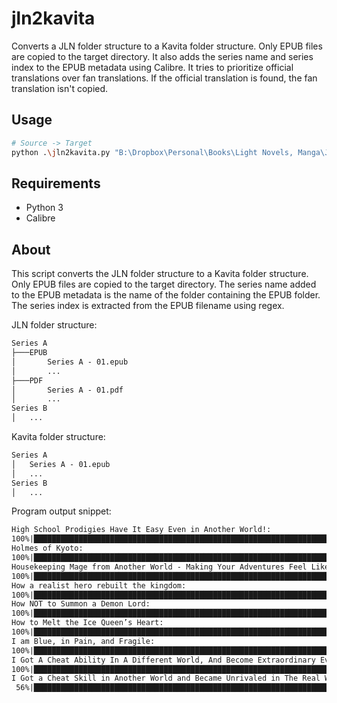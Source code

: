 # jln2kavita

Converts a JLN folder structure to a Kavita folder structure. Only EPUB files are copied to the target directory. It also adds the series name and
series index to the EPUB metadata using Calibre. It tries to prioritize official translations over fan translations. If the official translation is found, the fan translation isn't copied.

## Usage

```bash
# Source -> Target
python .\jln2kavita.py "B:\Dropbox\Personal\Books\Light Novels, Manga\Just Light Novels" "B:\Media Server\Light Novels"
```

## Requirements

- Python 3
- Calibre

## About

This script converts the JLN folder structure to a Kavita folder structure. Only EPUB files are copied to the target directory. The series name added to the EPUB metadata
is the name of the folder containing the EPUB folder. The series index is extracted from the EPUB filename using regex.

JLN folder structure:

```txt
Series A
├───EPUB
│       Series A - 01.epub
│       ...
├───PDF
│       Series A - 01.pdf
│       ...
Series B
│   ...

```

Kavita folder structure:

```txt
Series A
│   Series A - 01.epub
│   ...
Series B
│   ...
```

Program output snippet:

```txt
High School Prodigies Have It Easy Even in Another World!:
100%|██████████████████████████████████████████████████████████████████████████████████████████████████████████████████████████████████████| 7/7 [00:04<00:00,  1.58it/s] 
Holmes of Kyoto:
100%|████████████████████████████████████████████████████████████████████████████████████████████████████████████████████████████████████| 14/14 [00:07<00:00,  1.82it/s] 
Housekeeping Mage from Another World - Making Your Adventures Feel Like Home!:
100%|██████████████████████████████████████████████████████████████████████████████████████████████████████████████████████████████████████| 3/3 [00:01<00:00,  1.57it/s] 
How a realist hero rebuilt the kingdom:
100%|████████████████████████████████████████████████████████████████████████████████████████████████████████████████████████████████████| 17/17 [00:10<00:00,  1.57it/s] 
How NOT to Summon a Demon Lord:
100%|████████████████████████████████████████████████████████████████████████████████████████████████████████████████████████████████████| 14/14 [00:16<00:00,  1.16s/it] 
How to Melt the Ice Queen’s Heart:
100%|██████████████████████████████████████████████████████████████████████████████████████████████████████████████████████████████████████| 1/1 [00:00<00:00,  2.16it/s] 
I am Blue, in Pain, and Fragile:
100%|██████████████████████████████████████████████████████████████████████████████████████████████████████████████████████████████████████| 1/1 [00:00<00:00,  1.89it/s] 
I Got A Cheat Ability In A Different World, And Become Extraordinary Even In The Real World:
100%|██████████████████████████████████████████████████████████████████████████████████████████████████████████████████████████████████████| 9/9 [00:04<00:00,  1.87it/s] 
I Got a Cheat Skill in Another World and Became Unrivaled in The Real World, Too:
 56%|██████████████████████████████████████████████████████████████████████████▍                                                           | 5/9 [00:02<00:02,  1.97it/s]
```
